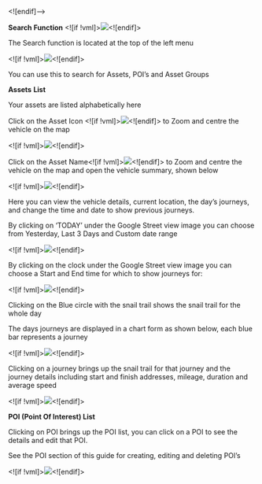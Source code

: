 

<![endif]-->

**Search Function** <![if !vml]>![](file:////Users/anthonyrantell/Library/Group%20Containers/UBF8T346G9.Office/TemporaryItems/msohtmlclip/clip_image001.png)<![endif]>

The Search function is located at the top of the left menu

<![if !vml]>![](file:////Users/anthonyrantell/Library/Group%20Containers/UBF8T346G9.Office/TemporaryItems/msohtmlclip/clip_image003.png)<![endif]>

You can use this to search for Assets, POI’s and Asset Groups

**Assets** **List**

Your assets are listed alphabetically here

Click on the Asset Icon <![if !vml]>![](file:////Users/anthonyrantell/Library/Group%20Containers/UBF8T346G9.Office/TemporaryItems/msohtmlclip/clip_image005.png)<![endif]>  to Zoom and centre the vehicle on the map

<![if !vml]>![](file:////Users/anthonyrantell/Library/Group%20Containers/UBF8T346G9.Office/TemporaryItems/msohtmlclip/clip_image006.png)<![endif]>

Click on the Asset Name<![if !vml]>![](file:////Users/anthonyrantell/Library/Group%20Containers/UBF8T346G9.Office/TemporaryItems/msohtmlclip/clip_image008.png)<![endif]> to Zoom and centre the vehicle on the map and open the vehicle summary, shown below

<![if !vml]>![](file:////Users/anthonyrantell/Library/Group%20Containers/UBF8T346G9.Office/TemporaryItems/msohtmlclip/clip_image010.png)<![endif]>

Here you can view the vehicle details, current location, the day’s journeys, and change the time and date to show previous journeys.

By clicking on ‘TODAY’ under the Google Street view image you can choose from Yesterday, Last 3 Days and Custom date range

<![if !vml]>![](file:////Users/anthonyrantell/Library/Group%20Containers/UBF8T346G9.Office/TemporaryItems/msohtmlclip/clip_image012.png)<![endif]>

By clicking on the clock under the Google Street view image you can choose a Start and End time for which to show journeys for:

<![if !vml]>![](file:////Users/anthonyrantell/Library/Group%20Containers/UBF8T346G9.Office/TemporaryItems/msohtmlclip/clip_image014.png)<![endif]>

Clicking on the Blue circle with the snail trail shows the snail trail for the whole day

The days journeys are displayed in a chart form as shown below, each blue bar represents a journey

<![if !vml]>![](file:////Users/anthonyrantell/Library/Group%20Containers/UBF8T346G9.Office/TemporaryItems/msohtmlclip/clip_image015.png)<![endif]>

Clicking on a journey brings up the snail trail for that journey and the journey details including start and finish addresses, mileage, duration and average speed

<![if !vml]>![](file:////Users/anthonyrantell/Library/Group%20Containers/UBF8T346G9.Office/TemporaryItems/msohtmlclip/clip_image017.png)<![endif]>

**POI (Point Of Interest) List**

Clicking on POI brings up the POI list, you can click on a POI to see the details and edit that POI.

See the POI section of this guide for creating, editing and deleting POI’s

<![if !vml]>![](file:////Users/anthonyrantell/Library/Group%20Containers/UBF8T346G9.Office/TemporaryItems/msohtmlclip/clip_image019.png)<![endif]>
<!--stackedit_data:
eyJoaXN0b3J5IjpbMTgzNTA2NDQxOV19
-->